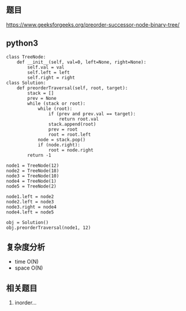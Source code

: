 ## 题目
https://www.geeksforgeeks.org/preorder-successor-node-binary-tree/

## python3
```python3
class TreeNode:
    def __init__(self, val=0, left=None, right=None):
        self.val = val
        self.left = left
        self.right = right
class Solution:
    def preorderTraversal(self, root, target):
        stack = []
        prev = None
        while (stack or root):
            while (root):
                if (prev and prev.val == target):
                    return root.val
                stack.append(root)
                prev = root
                root = root.left
            node = stack.pop()
            if (node.right):
                root = node.right
        return -1
        
node1 = TreeNode(12)
node2 = TreeNode(18)
node3 = TreeNode(10)
node4 = TreeNode(1)
node5 = TreeNode(2)

node1.left = node2
node2.left = node3
node3.right = node4
node4.left = node5

obj = Solution()
obj.preorderTraversal(node1, 12)
```

## 复杂度分析
* time O(N)
* space O(N)

## 相关题目
1. inorder...
